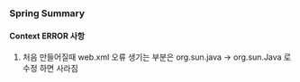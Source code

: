 ### Spring Summary

#### Context ERROR 사항

1. 처음 만들어질때 web.xml 오류 생기는 부분은 org.sun.java -> org.sun.Java 로 수정 하면 사라짐
